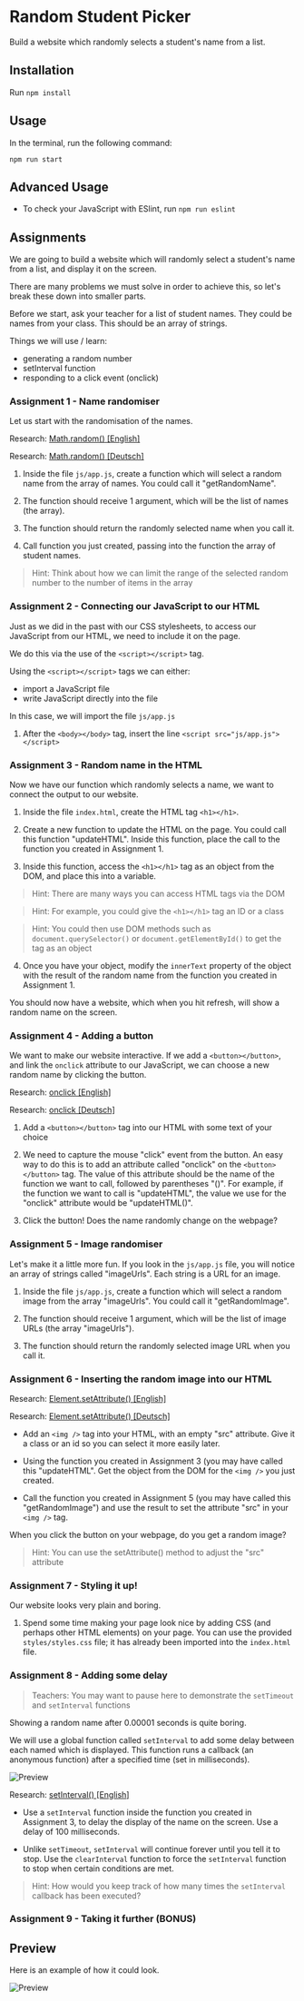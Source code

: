 # Random Student Picker

Build a website which randomly selects a student's name from a list.

## Installation

Run `npm install`

## Usage

In the terminal, run the following command:

`npm run start`

## Advanced Usage

- To check your JavaScript with ESlint, run `npm run eslint`

## Assignments

We are going to build a website which will randomly select a student's name from a list, and display it on the screen.

There are many problems we must solve in order to achieve this,
so let's break these down into smaller parts.

Before we start, ask your teacher for a list of student names.
They could be names from your class. This should be an array of strings.

Things we will use / learn:

- generating a random number
- setInterval function
- responding to a click event (onclick)

### Assignment 1 - Name randomiser

Let us start with the randomisation of the names.

Research: [Math.random() [English]](https://developer.mozilla.org/en-US/docs/Web/JavaScript/Reference/Global_Objects/Math/random)

Research: [Math.random() [Deutsch]](https://developer.mozilla.org/de/docs/Web/JavaScript/Reference/Global_Objects/Math/math.random)

1. Inside the file `js/app.js`, create a function which will select a random name from the array of names. You could call it "getRandomName".

2. The function should receive 1 argument, which will be the list of names (the array).

3. The function should return the randomly selected name when you call it.

4. Call function you just created, passing into the function the array of student names.

> Hint: Think about how we can limit the range of the selected
> random number to the number of items in the array

### Assignment 2 - Connecting our JavaScript to our HTML

Just as we did in the past with our CSS stylesheets, to access our JavaScript from our HTML, we need to include it on the page.

We do this via the use of the `<script></script>` tag.

Using the `<script></script>` tags we can either:

- import a JavaScript file
- write JavaScript directly into the file

In this case, we will import the file `js/app.js`

1. After the `<body></body>` tag, insert the line `<script src="js/app.js"></script>`

### Assignment 3 - Random name in the HTML

Now we have our function which randomly selects a name, we want
to connect the output to our website.

1. Inside the file `index.html`, create the HTML tag `<h1></h1>`.

2. Create a new function to update the HTML on the page. You could call this function "updateHTML". Inside this function, place the call to the function you created in Assignment 1.

3. Inside this function, access the `<h1></h1>` tag as an object from the DOM, and place this into a variable.

> Hint: There are many ways you can access HTML tags via the DOM

> Hint: For example, you could give the `<h1></h1>` tag an ID or a class

> Hint: You could then use DOM methods such as `document.querySelector()` or `document.getElementById()` to get the tag as an object

4. Once you have your object, modify the `innerText` property of the object with the result of the random name from the function you created in Assignment 1.

You should now have a website, which when you hit refresh, will show a random name on the screen.

### Assignment 4 - Adding a button

We want to make our website interactive. If we add a `<button></button>`, and link the `onclick` attribute to our JavaScript, we can choose a new random name by clicking the button.

Research: [onclick [English]](https://developer.mozilla.org/en-US/docs/Web/API/GlobalEventHandlers/onclick)

Research: [onclick [Deutsch]](https://developer.mozilla.org/de/docs/Web/API/GlobalEventHandlers/onclick)

1. Add a `<button></button>` tag into our HTML with some text of your choice

2. We need to capture the mouse "click" event from the button. An easy way to do this is to add an attribute called "onclick" on the `<button></button>` tag. The value of this attribute should be the name of the function we want to call, followed by parentheses "()". For example, if the function we want to call is "updateHTML", the value we use for the "onclick" attribute would be "updateHTML()".

3. Click the button! Does the name randomly change on the webpage?

### Assignment 5 - Image randomiser

Let's make it a little more fun. If you look in the `js/app.js` file, you will notice an array of strings called "imageUrls". Each string is a URL for an image.

1. Inside the file `js/app.js`, create a function which will select a random image from the array "imageUrls". You could call it "getRandomImage".

2. The function should receive 1 argument, which will be the list of image URLs (the array "imageUrls").

3. The function should return the randomly selected image URL when you call it.

### Assignment 6 - Inserting the random image into our HTML

Research: [Element.setAttribute() [English]](https://developer.mozilla.org/en-US/docs/Web/API/Element/setAttribute)

Research: [Element.setAttribute() [Deutsch]](https://developer.mozilla.org/de/docs/Web/API/Element/setAttribute)

- Add an `<img />` tag into your HTML, with an empty "src" attribute. Give it a class or an id so you can select it more easily later.

- Using the function you created in Assignment 3 (you may have called this "updateHTML". Get the object from the DOM for the `<img />` you just created.

- Call the function you created in Assignment 5 (you may have called this "getRandomImage") and use the result to set the attribute "src" in your `<img />` tag.

When you click the button on your webpage, do you get a random image?

> Hint: You can use the setAttribute() method to adjust the "src" attribute

### Assignment 7 - Styling it up!

Our website looks very plain and boring.

1. Spend some time making your page look nice by adding CSS (and perhaps other HTML elements) on your page. You can use the provided `styles/styles.css` file; it has already been imported into the `index.html` file.

### Assignment 8 - Adding some delay

> Teachers: You may want to pause here to demonstrate the `setTimeout` and `setInterval` functions

Showing a random name after 0.00001 seconds is quite boring.

We will use a global function called `setInterval` to add some delay between each named which is displayed. This function runs a callback (an anonymous function) after a specified time (set in milliseconds).

![Preview](assignment-6-preview.gif)

Research: [setInterval() [English]](https://developer.mozilla.org/en-US/docs/Web/API/WindowOrWorkerGlobalScope/setInterval)

- Use a `setInterval` function inside the function you created in Assignment 3, to delay the display of the name on the screen. Use a delay of 100 milliseconds.

- Unlike `setTimeout`, `setInterval` will continue forever until you tell it to stop. Use the `clearInterval` function to force the `setInterval` function to stop when certain conditions are met.

> Hint: How would you keep track of how many times the `setInterval` callback has been executed?

### Assignment 9 - Taking it further (BONUS)

## Preview

Here is an example of how it could look.

![Preview](preview.gif)
